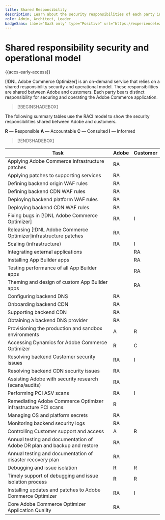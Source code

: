 ```yaml
---
title: Shared Responsibility
description: Learn about the security responsibilities of each party involved in your [!DNL Adobe Commerce Optimizer] project.
role: Admin, Architect, Leader
badgeSaas: label="SaaS only" type="Positive" url="https://experienceleague.adobe.com/en/docs/commerce/user-guides/product-solutions" tooltip="Applies to Adobe Commerce as a Cloud Service and Adobe Commerce Optimizer projects only (Adobe-managed SaaS infrastructure)."
---
```

# Shared responsibility security and operational model

{{accs-early-access}}

[!DNL Adobe Commerce Optimizer] is an on-demand service that relies on a shared responsibility security and operational model. These responsibilities are shared between Adobe and customers. Each party bears distinct responsibility for securing and operating the Adobe Commerce application.  

>[!BEGINSHADEBOX]

The following summary tables use the RACI model to show the security responsibilities shared between Adobe and customers.

**R** — Responsible
**A** — Accountable
**C** — Consulted
**I** — Informed

>[!ENDSHADEBOX]

| Task | Adobe | Customer |
| --- | --- | --- |
| Applying Adobe Commerce infrastructure patches | RA | |
| Applying patches to supporting services | RA | |
| Defining backend origin WAF rules | RA | |
| Defining backend CDN WAF rules | RA | |
| Deploying backend platform WAF rules | RA | |
| Deploying backend CDN WAF rules | RA | |
| Fixing bugs in [!DNL Adobe Commerce Optimizer]| RA | I |
| Releasing [!DNL Adobe Commerce Optimizer]infrastructure patches | RA | |
| Scaling (infrastructure) | RA | I |
| Integrating external applications | | RA |
| Installing App Builder apps | | RA |
| Testing performance of all App Builder apps | | RA |
| Theming and design of custom App Builder apps | | RA |
| Configuring backend DNS | RA |  |
| Onboarding backend CDN | RA |  |
| Supporting backend CDN | RA |  |
| Obtaining a backend DNS provider | RA | |
| Provisioning the production and sandbox environments | A | R |
| Accessing Dynamics for Adobe Commerce Optimizer | R | C |
| Resolving backend Customer security issues | RA | I |
| Resolving backend CDN security issues | RA | |
| Assisting Adobe with security research (scans/audits) | RA | |
| Performing PCI ASV scans | RA | I |
| Remediating Adobe Commerce Optimizer infrastructure PCI scans | R | |
| Managing OS and platform secrets | RA | |
| Monitoring backend security logs | RA | |
| Controlling Customer support and access | A | R |
| Annual testing and documentation of Adobe DR plan and backup and restore | RA | |
| Annual testing and documentation of disaster recovery plan | RA | |
| Debugging and issue isolation | R | R |
| Timely support of debugging and issue isolation process | R | R |
| Installing updates and patches to Adobe Commerce Optimizer | RA | I |
| Core Adobe Commerce Optimizer Application Quality | RA | |

